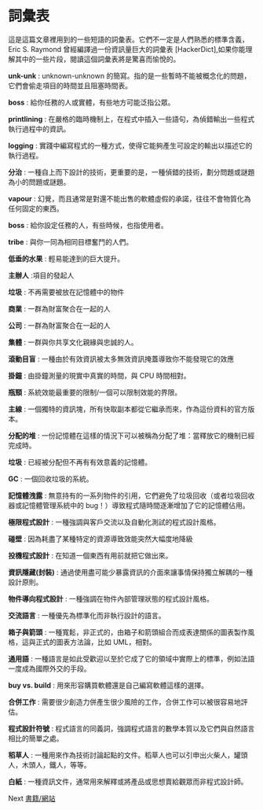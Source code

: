 # 詞彙表
[//]: # (Version:1.0.0)
這是這篇文章裡用到的一些短語的詞彙表。它們不一定是人們熟悉的標準含義，Eric S. Raymond 曾經編譯過一份資訊量巨大的詞彙表 [HackerDict],如果你能理解其中的一些片段，閱讀這個詞彙表將是驚喜而愉悅的。

**unk-unk**
: unknown-unknown 的簡寫。指的是一些暫時不能被概念化的問題，它們會偷走項目的時間並且阻塞時間表。

**boss**
: 給你任務的人或實體，有些地方可能泛指公眾。

**printlining**
: 在嚴格的臨時機制上，在程式中插入一些語句，為偵錯輸出一些程式執行過程中的資訊。

**logging**
: 實踐中編寫程式的一種方式，使得它能夠產生可設定的輸出以描述它的執行過程。

**分治**
: 一種自上而下設計的技術，更重要的是，一種偵錯的技術，劃分問題或謎題為小的問題或謎題。

**vapour**
: 幻覺，而且通常是對還不能出售的軟體虛假的承諾，往往不會物質化為任何固定的東西。

**boss**
: 給你設定任務的人，有些時候，也指使用者。

**tribe**
: 與你一同為相同目標奮鬥的人們。

**低垂的水果**
: 輕易能達到的巨大提升。

**主辦人**
:項目的發起人

**垃圾**
: 不再需要被放在記憶體中的物件

**商業**
: 一群為財富聚合在一起的人

**公司**
: 一群為財富聚合在一起的人

**集體**
: 一群與你共享文化親緣與忠誠的人。

**滾動目盲**
: 一種由於有效資訊被太多無效資訊掩蓋導致你不能發現它的效應

**掛鐘**
: 由掛鐘測量的現實中真實的時間，與 CPU 時間相對。

**瓶頸**
: 系統效能最重要的限制/一個可以限制效能的界限。

**主線**
: 一個獨特的資訊塊，所有快取副本都從它繼承而來，作為這份資料的官方版本。

**分配的堆**
: 一份記憶體在這樣的情況下可以被稱為分配了堆：當釋放它的機制已經完成時。

**垃圾**
: 已經被分配但不再有有效意義的記憶體。

**GC**
: 一個回收垃圾的系統。

**記憶體洩露**
: 無意持有的一系列物件的引用，它們避免了垃圾回收（或者垃圾回收器或記憶體管理系統中的 bug！）導致程式隨時間逐漸增加了它的記憶體佔用。

**極限程式設計**
: 一種強調與客戶交流以及自動化測試的程式設計風格。

**碰壁**
: 因為耗盡了某種特定的資源導致效能突然大幅度地降級

**投機程式設計**
: 在知道一個東西有用前就把它做出來。

**資訊隱藏(封裝)**
: 通過使用盡可能少暴露資訊的介面來讓事情保持獨立解耦的一種設計原則。

**物件導向程式設計**
: 一種強調在物件內部管理狀態的程式設計風格。

**交流語言**
: 一種優先為標準化而非執行設計的語言。

**箱子與箭頭**
: 一種寬鬆，非正式的，由箱子和箭頭組合而成表達關係的圖表製作風格，這與正式的圖表方法論，比如 UML，相對。

**通用語**
: 一種語言是如此受歡迎以至於它成了它的領域中實際上的標準，例如法語一度成為國際外交的手段。

**buy vs. build**
: 用來形容購買軟體還是自己編寫軟體這樣的選擇。

**合併工作**
: 需要很少創造力併產生很少風險的工作，合併工作可以被很容易地評估。

**程式設計符號**
: 程式語言的同義詞，強調程式語言的數學本質以及它們與自然語言相比的簡單之處。

**稻草人**
: 一種用來作為技術討論起點的文件。稻草人也可以引申出火柴人，罐頭人，木頭人，鐵人，等等。

**白紙**
: 一種資訊文件，通常用來解釋或將產品或思想賣給觀眾而非程式設計師。

Next [書籍/網站](5-Bibliography.md)

